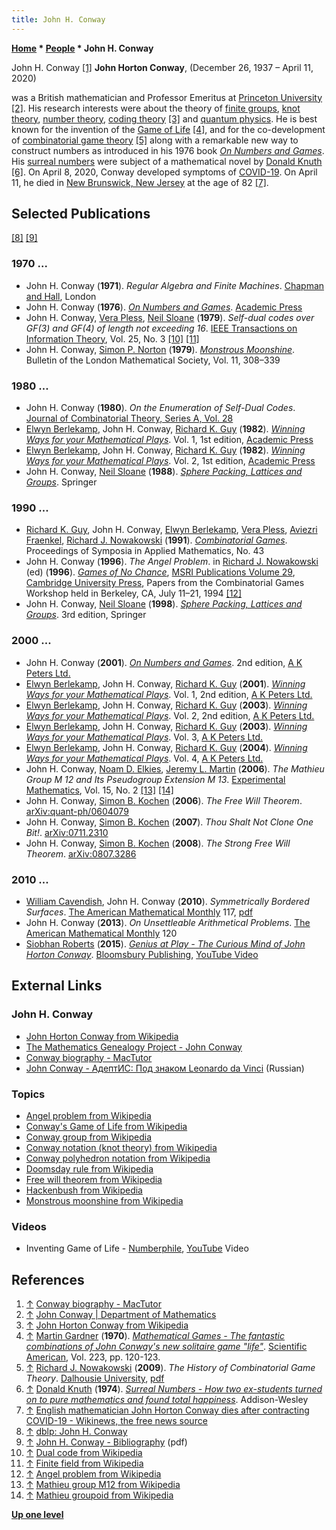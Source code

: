 ```yaml
---
title: John H. Conway
---
```

**[Home](Home "Home") \* [People](People "People") \* John H. Conway**



 [](File:John_conway7.jpg) John H. Conway <a id="cite-note-1" href="#cite-ref-1">[1]</a> 
**John Horton Conway**, (December 26, 1937 – April 11, 2020)  

was a British mathematician and Professor Emeritus at [Princeton University](https://en.wikipedia.org/wiki/Princeton_University) <a id="cite-note-2" href="#cite-ref-2">[2]</a>. His research interests were about the theory of [finite groups](https://en.wikipedia.org/wiki/Finite_group), [knot theory](https://en.wikipedia.org/wiki/Knot_theory), [number theory](https://en.wikipedia.org/wiki/Number_theory), [coding theory](https://en.wikipedia.org/wiki/Coding_theory) <a id="cite-note-3" href="#cite-ref-3">[3]</a> and [quantum physics](https://en.wikipedia.org/wiki/Quantum_mechanics). He is best known for the invention of the [Game of Life](https://en.wikipedia.org/wiki/Conway%27s_Game_of_Life) <a id="cite-note-4" href="#cite-ref-4">[4]</a>, and for the co-development of [combinatorial game theory](https://en.wikipedia.org/wiki/Combinatorial_game_theory) <a id="cite-note-5" href="#cite-ref-5">[5]</a> along with a remarkable new way to construct numbers as introduced in his 1976 book *[On Numbers and Games](https://en.wikipedia.org/wiki/On_Numbers_and_Games)*. His [surreal numbers](https://en.wikipedia.org/wiki/Surreal_number) were subject of a mathematical novel by [Donald Knuth](Donald_Knuth "Donald Knuth") <a id="cite-note-6" href="#cite-ref-6">[6]</a>. On April 8, 2020, Conway developed symptoms of [COVID-19](https://en.wikipedia.org/wiki/Coronavirus_disease_2019). On April 11, he died in [New Brunswick, New Jersey](https://en.wikipedia.org/wiki/New_Brunswick,_New_Jersey) at the age of 82 <a id="cite-note-7" href="#cite-ref-7">[7]</a>.



## Selected Publications


<a id="cite-note-8" href="#cite-ref-8">[8]</a> <a id="cite-note-9" href="#cite-ref-9">[9]</a>



### 1970 ...


* John H. Conway (**1971**). *Regular Algebra and Finite Machines*. [Chapman and Hall](https://en.wikipedia.org/wiki/Chapman_%26_Hall), London
* John H. Conway (**1976**). *[On Numbers and Games](https://en.wikipedia.org/wiki/On_Numbers_and_Games)*. [Academic Press](https://en.wikipedia.org/wiki/Academic_Press)
* John H. Conway, [Vera Pless](Mathematician#VPless "Mathematician"), [Neil Sloane](Mathematician#NSloane "Mathematician") (**1979**). *Self-dual codes over GF(3) and GF(4) of length not exceeding 16*. [IEEE Transactions on Information Theory](IEEE#TIT "IEEE"), Vol. 25, No. 3 <a id="cite-note-10" href="#cite-ref-10">[10]</a> <a id="cite-note-11" href="#cite-ref-11">[11]</a>
* John H. Conway, [Simon P. Norton](Mathematician#SPNorton "Mathematician") (**1979**). *[Monstrous Moonshine](https://en.wikipedia.org/wiki/Monstrous_moonshine)*. Bulletin of the London Mathematical Society, Vol. 11, 308–339


### 1980 ...


* John H. Conway (**1980**). *On the Enumeration of Self-Dual Codes*. [Journal of Combinatorial Theory, Series A, Vol. 28](http://www.informatik.uni-trier.de/~ley/db/journals/jct/jcta28.html#Conway80)
* [Elwyn Berlekamp](Elwyn_Berlekamp "Elwyn Berlekamp"), John H. Conway, [Richard K. Guy](Richard_K._Guy "Richard K. Guy") (**1982**). *[Winning Ways for your Mathematical Plays](https://en.wikipedia.org/wiki/Winning_Ways_for_your_Mathematical_Plays)*. Vol. 1, 1st edition, [Academic Press](https://en.wikipedia.org/wiki/Academic_Press)
* [Elwyn Berlekamp](Elwyn_Berlekamp "Elwyn Berlekamp"), John H. Conway, [Richard K. Guy](Richard_K._Guy "Richard K. Guy") (**1982**). *[Winning Ways for your Mathematical Plays](https://en.wikipedia.org/wiki/Winning_Ways_for_your_Mathematical_Plays)*. Vol. 2, 1st edition, [Academic Press](https://en.wikipedia.org/wiki/Academic_Press)
* John H. Conway, [Neil Sloane](Mathematician#NSloane "Mathematician") (**1988**). *[Sphere Packing, Lattices and Groups](http://neilsloane.com/doc/splag.html)*. Springer


### 1990 ...


* [Richard K. Guy](Richard_K._Guy "Richard K. Guy"), John H. Conway, [Elwyn Berlekamp](Elwyn_Berlekamp "Elwyn Berlekamp"), [Vera Pless](Mathematician#VPless "Mathematician"), [Aviezri Fraenkel](Aviezri_Fraenkel "Aviezri Fraenkel"), [Richard J. Nowakowski](Richard_J._Nowakowski "Richard J. Nowakowski") (**1991**). *[Combinatorial Games](https://www.goodreads.com/book/show/5136619-combinatorial-games)*. Proceedings of Symposia in Applied Mathematics, No. 43
* John H. Conway (**1996**). *The Angel Problem*. in [Richard J. Nowakowski](Richard_J._Nowakowski "Richard J. Nowakowski") (ed) (**1996**). *[Games of No Chance](http://library.msri.org/books/Book29/index.html)*, [MSRI Publications Volume 29](http://www.msri.org/publications/books/Book29/index.html), [Cambridge University Press](https://en.wikipedia.org/wiki/Cambridge_University_Press), Papers from the Combinatorial Games Workshop held in Berkeley, CA, July 11–21, 1994 <a id="cite-note-12" href="#cite-ref-12">[12]</a>
* John H. Conway, [Neil Sloane](Mathematician#NSloane "Mathematician") (**1998**). *[Sphere Packing, Lattices and Groups](http://neilsloane.com/doc/splag.html)*. 3rd edition, Springer


### 2000 ...


* John H. Conway (**2001**). *[On Numbers and Games](https://en.wikipedia.org/wiki/On_Numbers_and_Games)*. 2nd edition, [A K Peters Ltd.](https://en.wikipedia.org/wiki/A_K_Peters,_Ltd.)
* [Elwyn Berlekamp](Elwyn_Berlekamp "Elwyn Berlekamp"), John H. Conway, [Richard K. Guy](Richard_K._Guy "Richard K. Guy") (**2001**). *[Winning Ways for your Mathematical Plays](https://en.wikipedia.org/wiki/Winning_Ways_for_your_Mathematical_Plays)*. Vol. 1, 2nd edition, [A K Peters Ltd.](https://en.wikipedia.org/wiki/A_K_Peters,_Ltd.)
* [Elwyn Berlekamp](Elwyn_Berlekamp "Elwyn Berlekamp"), John H. Conway, [Richard K. Guy](Richard_K._Guy "Richard K. Guy") (**2003**). *[Winning Ways for your Mathematical Plays](https://en.wikipedia.org/wiki/Winning_Ways_for_your_Mathematical_Plays)*. Vol. 2, 2nd edition, [A K Peters Ltd.](https://en.wikipedia.org/wiki/A_K_Peters,_Ltd.)
* [Elwyn Berlekamp](Elwyn_Berlekamp "Elwyn Berlekamp"), John H. Conway, [Richard K. Guy](Richard_K._Guy "Richard K. Guy") (**2003**). *[Winning Ways for your Mathematical Plays](https://en.wikipedia.org/wiki/Winning_Ways_for_your_Mathematical_Plays)*. Vol. 3, [A K Peters Ltd.](https://en.wikipedia.org/wiki/A_K_Peters,_Ltd.)
* [Elwyn Berlekamp](Elwyn_Berlekamp "Elwyn Berlekamp"), John H. Conway, [Richard K. Guy](Richard_K._Guy "Richard K. Guy") (**2004**). *[Winning Ways for your Mathematical Plays](https://en.wikipedia.org/wiki/Winning_Ways_for_your_Mathematical_Plays)*. Vol. 4, [A K Peters Ltd.](https://en.wikipedia.org/wiki/A_K_Peters,_Ltd.)
* John H. Conway, [Noam D. Elkies](Noam_Elkies "Noam Elkies"), [Jeremy L. Martin](http://www.math.ku.edu/~jmartin/) (**2006**). *The Mathieu Group M 12 and Its Pseudogroup Extension M 13*. [Experimental Mathematics](https://en.wikipedia.org/wiki/Experimental_Mathematics_%28journal%29), Vol. 15, No. 2 <a id="cite-note-13" href="#cite-ref-13">[13]</a> <a id="cite-note-14" href="#cite-ref-14">[14]</a>
* John H. Conway, [Simon B. Kochen](Mathematician#SBKochen "Mathematician") (**2006**). *The Free Will Theorem*. [arXiv:quant-ph/0604079](http://arxiv.org/abs/quant-ph/0604079)
* John H. Conway, [Simon B. Kochen](Mathematician#SBKochen "Mathematician") (**2007**). *Thou Shalt Not Clone One Bit!*. [arXiv:0711.2310](http://arxiv.org/abs/0711.2310)
* John H. Conway, [Simon B. Kochen](Mathematician#SBKochen "Mathematician") (**2008**). *The Strong Free Will Theorem*. [arXiv:0807.3286](http://arxiv.org/abs/0807.3286)


### 2010 ...


* [William Cavendish](https://web.math.princeton.edu/~wcavendi/), John H. Conway (**2010**). *Symmetrically Bordered Surfaces*. [The American Mathematical Monthly](https://en.wikipedia.org/wiki/American_Mathematical_Monthly) 117, [pdf](https://web.math.princeton.edu/~wcavendi/symmetricallybordered.pdf)
* John H. Conway (**2013**). *On Unsettleable Arithmetical Problems*. [The American Mathematical Monthly](https://en.wikipedia.org/wiki/American_Mathematical_Monthly) 120
* [Siobhan Roberts](http://www.siobhanroberts.com/) (**2015**). *[Genius at Play - The Curious Mind of John Horton Conway](https://www.brainpickings.org/2015/12/22/genius-at-play-siobhan-roberts/)*. [Bloomsbury Publishing](https://en.wikipedia.org/wiki/Bloomsbury_Publishing), [YouTube Video](https://youtu.be/aKLYyTykmM8)


## External Links


### John H. Conway


* [John Horton Conway from Wikipedia](https://en.wikipedia.org/wiki/John_Horton_Conway)
* [The Mathematics Genealogy Project - John Conway](https://genealogy.math.ndsu.nodak.edu/id.php?id=18849)
* [Conway biography - MacTutor](http://www-history.mcs.st-and.ac.uk/Biographies/Conway.html)
* [John Conway - АдептИС: Под знаком Leonardo da Vinci](http://www.adeptis.ru/vinci/m_part3_3.html) (Russian)


### Topics


* [Angel problem from Wikipedia](https://en.wikipedia.org/wiki/Angel_problem)
* [Conway's Game of Life from Wikipedia](https://en.wikipedia.org/wiki/Conway%27s_Game_of_Life)
* [Conway group from Wikipedia](https://en.wikipedia.org/wiki/Conway_group)
* [Conway notation (knot theory) from Wikipedia](https://en.wikipedia.org/wiki/Conway_notation_%28knot_theory%29)
* [Conway polyhedron notation from Wikipedia](https://en.wikipedia.org/wiki/Conway_polyhedron_notation)
* [Doomsday rule from Wikipedia](https://en.wikipedia.org/wiki/Doomsday_rule)
* [Free will theorem from Wikipedia](https://en.wikipedia.org/wiki/Free_will_theorem)
* [Hackenbush from Wikipedia](https://en.wikipedia.org/wiki/Hackenbush)
* [Monstrous moonshine from Wikipedia](https://en.wikipedia.org/wiki/Monstrous_moonshine)


### Videos


* Inventing Game of Life - [Numberphile](http://www.numberphile.com/), [YouTube](https://en.wikipedia.org/wiki/YouTube) Video


 
## References


1. <a id="cite-ref-1" href="#cite-note-1">↑</a> [Conway biography - MacTutor](http://www-history.mcs.st-and.ac.uk/Biographies/Conway.html)
2. <a id="cite-ref-2" href="#cite-note-2">↑</a> [John Conway | Department of Mathematics](http://www.math.princeton.edu/directory/john-conway)
3. <a id="cite-ref-3" href="#cite-note-3">↑</a> [John Horton Conway from Wikipedia](https://en.wikipedia.org/wiki/John_Horton_Conway)
4. <a id="cite-ref-4" href="#cite-note-4">↑</a> [Martin Gardner](Martin_Gardner "Martin Gardner") (**1970**). *[Mathematical Games - The fantastic combinations of John Conway's new solitaire game "life"](http://ddi.cs.uni-potsdam.de/HyFISCH/Produzieren/lis_projekt/proj_gamelife/ConwayScientificAmerican.htm)*. [Scientific American](Scientific_American "Scientific American"), Vol. 223, pp. 120-123.
5. <a id="cite-ref-5" href="#cite-note-5">↑</a> [Richard J. Nowakowski](Richard_J._Nowakowski "Richard J. Nowakowski") (**2009**). *The History of Combinatorial Game Theory*. [Dalhousie University](https://en.wikipedia.org/wiki/Dalhousie_University), [pdf](http://www.eos.tuwien.ac.at/OR/Mehlmann/Andis/publ/Spielmod10/HistoryCGT.pdf)
6. <a id="cite-ref-6" href="#cite-note-6">↑</a> [Donald Knuth](Donald_Knuth "Donald Knuth") (**1974**). *[Surreal Numbers - How two ex-students turned on to pure mathematics and found total happiness](http://www-cs-faculty.stanford.edu/~uno/sn.html)*. Addison-Wesley
7. <a id="cite-ref-7" href="#cite-note-7">↑</a> [English mathematician John Horton Conway dies after contracting COVID-19 - Wikinews, the free news source](https://en.wikinews.org/wiki/English_mathematician_John_Horton_Conway_dies_after_contracting_COVID-19)
8. <a id="cite-ref-8" href="#cite-note-8">↑</a> [dblp: John H. Conway](http://www.informatik.uni-trier.de/~ley/pers/hy/c/Conway:John_H=.html)
9. <a id="cite-ref-9" href="#cite-note-9">↑</a> [John H. Conway - Bibliography](http://web.math.princeton.edu/WebCV/ConwayBIB.pdf) (pdf)
10. <a id="cite-ref-10" href="#cite-note-10">↑</a> [Dual code from Wikipedia](https://en.wikipedia.org/wiki/Dual_code)
11. <a id="cite-ref-11" href="#cite-note-11">↑</a> [Finite field from Wikipedia](https://en.wikipedia.org/wiki/Finite_field)
12. <a id="cite-ref-12" href="#cite-note-12">↑</a> [Angel problem from Wikipedia](https://en.wikipedia.org/wiki/Angel_problem)
13. <a id="cite-ref-13" href="#cite-note-13">↑</a> [Mathieu group M12 from Wikipedia](https://en.wikipedia.org/wiki/Mathieu_group_M12)
14. <a id="cite-ref-14" href="#cite-note-14">↑</a> [Mathieu groupoid from Wikipedia](https://en.wikipedia.org/wiki/Mathieu_groupoid)

**[Up one level](People "People")**







 
